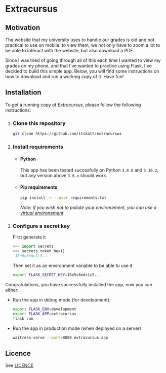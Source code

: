 # Extracursus

## Motivation

The website that my university uses to handle our grades is old and not practical to use
on mobile: to view them, we not only have to zoom a lot to be able to interact
with the website, but also download a PDF.

Since I was tired of going through all of this each time I wanted to view my grades on my
phone, and that I've wanted to practice using Flask, I've decided to build this simple
app. Below, you will find some instructions on how to download and run a working copy
of it. Have fun!

## Installation

To get a running copy of *Extracursus*, please follow the following instructions:

1. ### Clone this repository

   ```sh
   git clone https://github.com/itskatt/extracursus
   ```

2. ### Install requirements
   - #### Python
     This app has been tested succesfully on Python `3.8.8` and `3.10.2`,
     but any version above `3.6.x` should work.

   - #### Pip requirements
   
      ```sh
      pip install -r --user requirements.txt
      ```

      *Note: if you wish not to pollute your environement, you can use a [virtual environement](https://docs.python.org/3/library/venv.html)*

3. ### Configure a secret key  
   First generate it

   ```py
   >>> import secrets
   >>> secrets.token_hex()
   '18e5c6edc1c5...'
   ```

   Then set it as an environment variable to be able tu use it

   ```sh
   export FLASK_SECRET_KEY=18e5c6edc1c5...
   ```

Congratulations, you have successfully installed the app, now you can either:
   - Run the app in debug mode (for development):
     
     ```sh
     export FLASK_ENV=development
     export FLASK_APP=extracursus
     flask run
     ```

   - Run the app in production mode (when deployed on a server)
     
     ```sh
     waitress-serve --port=8080 extracursus:app
     ```

## Licence

See [LICENCE](LICENCE)
